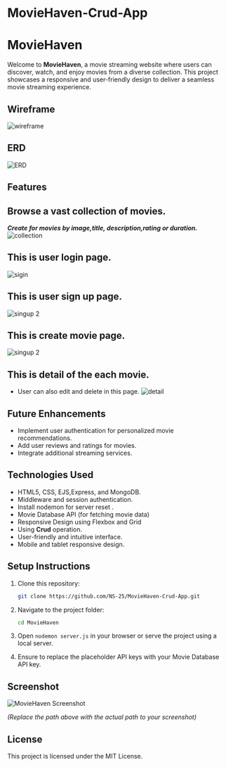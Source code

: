# MovieHaven-Crud-App

# MovieHaven

Welcome to **MovieHaven**, a movie streaming website where users can discover, watch, and enjoy movies from a diverse collection. This project showcases a responsive and user-friendly design to deliver a seamless movie streaming 
experience.
## Wireframe 
![wireframe](https://github.com/user-attachments/assets/ef3f0bce-a544-44a3-bdaf-54700e0937a8)

## ERD
![ERD](https://github.com/user-attachments/assets/2cfb8931-f259-4bad-9d88-e0139f66a3f8)

## Features


## Browse a vast collection of movies.
***Create for movies by image,title, description,rating or duration.***
![collection](https://github.com/user-attachments/assets/d4ed0f92-bde0-4ab4-9f36-2cf2a6276678)


## This is user login page.
![sigin](https://github.com/user-attachments/assets/29e8d0ac-b737-43b6-9034-69ba5db01fb3)

## This is user sign up page.
![singup 2](https://github.com/user-attachments/assets/6d26d319-a19b-4243-b2b2-05c0884c1afa)

## This is create movie page.
![singup 2](https://github.com/user-attachments/assets/3d8fc556-ab56-4569-a380-670a51f3cd80)

## This is detail of the each movie.
- User can also edit and delete in this page.
![detail](https://github.com/user-attachments/assets/ac49eab0-6bcd-4ec3-a810-891616371187)

## Future Enhancements

- Implement user authentication for personalized movie recommendations.
- Add user reviews and ratings for movies.
- Integrate additional streaming services.



## Technologies Used

- HTML5, CSS, EJS,Express, and MongoDB.
- Middleware and session authentication.
- Install nodemon for server reset .
- Movie Database API (for fetching movie data)
- Responsive Design using Flexbox and Grid
- Using **Crud** operation.
-  User-friendly and intuitive interface.
- Mobile and tablet responsive design.


## Setup Instructions

1. Clone this repository:

    ```bash
    git clone https://github.com/NS-25/MovieHaven-Crud-App.git
    ```

2. Navigate to the project folder:

    ```bash
    cd MovieHaven
    ```

3. Open `nodemon server.js` in your browser or serve the project using a local server.

4. Ensure to replace the placeholder API keys with your Movie Database API key.

## Screenshot

![MovieHaven Screenshot](path/to/your/screenshot.png)

_(Replace the path above with the actual path to your screenshot)_



## License

This project is licensed under the MIT License.
